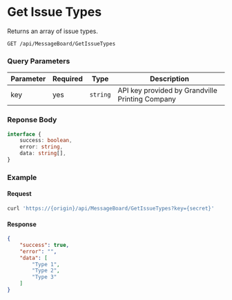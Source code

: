 # Get Issue Types

Returns an array of issue types.

```plaintext
GET /api/MessageBoard/GetIssueTypes
```

### Query Parameters

| Parameter     | Required | Type                                   | Description                                        |
| ------------- | -------- | -------------------------------------- | -------------------------------------------------- |
| key           | yes      | `string`                               | API key provided by Grandville Printing Company    |

### Reponse Body

```typescript
interface {
    success: boolean,
    error: string,
    data: string[],
}
```

### Example

#### Request

```bash
curl 'https://{origin}/api/MessageBoard/GetIssueTypes?key={secret}'
```

#### Response

```json
{
    "success": true,
    "error": "",
    "data": [
        "Type 1",
        "Type 2",
        "Type 3"
    ]
}
```
